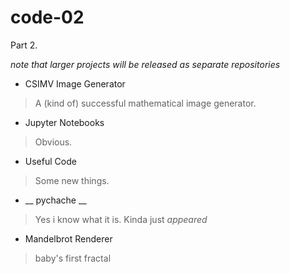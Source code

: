 # code-02
Part 2.

_note that larger projects will be released as separate repositories_

- CSIMV Image Generator
> A (kind of) successful mathematical image generator.
- Jupyter Notebooks
> Obvious.
- Useful Code
> Some new things.
- __ pychache __
> Yes i know what it is. Kinda just _appeared_
- Mandelbrot Renderer
> baby's first fractal
